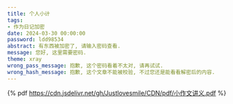 ```yaml
---
title: 个人小计
tags:
- 作为日记加密
date: 2024-03-30 00:00:00
password: ldd98534
abstract: 有东西被加密了, 请输入密码查看.
message: 您好, 这里需要密码.
theme: xray
wrong_pass_message: 抱歉, 这个密码看着不太对, 请再试试.
wrong_hash_message: 抱歉, 这个文章不能被校验, 不过您还是能看看解密后的内容.
---
```



{% pdf https://cdn.jsdelivr.net/gh/Justlovesmile/CDN/pdf/小作文讲义.pdf %}
